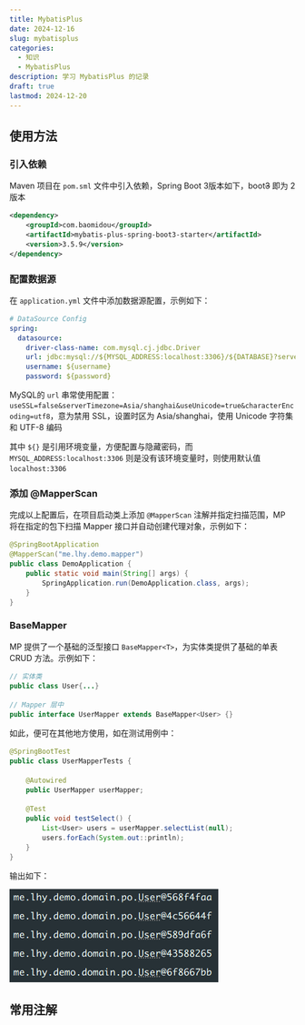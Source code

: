 ```yaml
---
title: MybatisPlus
date: 2024-12-16
slug: mybatisplus
categories:
  - 知识
  - MybatisPlus
description: 学习 MybatisPlus 的记录
draft: true
lastmod: 2024-12-20
---
```

## 使用方法

### 引入依赖

Maven 项目在 `pom.sml` 文件中引入依赖，Spring Boot 3版本如下，boot~~3~~ 即为 2 版本

```xml
<dependency>
    <groupId>com.baomidou</groupId>
    <artifactId>mybatis-plus-spring-boot3-starter</artifactId>
    <version>3.5.9</version>
</dependency>
```
### 配置数据源

在 `application.yml` 文件中添加数据源配置，示例如下：

```yaml
# DataSource Config
spring:
  datasource:
    driver-class-name: com.mysql.cj.jdbc.Driver
    url: jdbc:mysql://${MYSQL_ADDRESS:localhost:3306}/${DATABASE}?serverTimezone=Asia/Shanghai
    username: ${username}
    password: ${password}
```

MySQL的 `url` 串常使用配置：`useSSL=false&serverTimezone=Asia/shanghai&useUnicode=true&characterEncoding=utf8`，意为禁用 SSL，设置时区为 Asia/shanghai，使用 Unicode 字符集和 UTF-8 编码

其中 `${}` 是引用环境变量，方便配置与隐藏密码，而 `MYSQL_ADDRESS:localhost:3306` 则是没有该环境变量时，则使用默认值 `localhost:3306`

### 添加 @MapperScan

完成以上配置后，在项目启动类上添加 `@MapperScan` 注解并指定扫描范围，MP 将在指定的包下扫描 Mapper 接口并自动创建代理对象，示例如下：

```Java
@SpringBootApplication  
@MapperScan("me.lhy.demo.mapper")
public class DemoApplication {
    public static void main(String[] args) {
        SpringApplication.run(DemoApplication.class, args);  
    }
}
```

### BaseMapper

MP 提供了一个基础的泛型接口 `BaseMapper<T>`，为实体类提供了基础的单表 CRUD 方法。示例如下：

```Java
// 实体类
public class User{...}

// Mapper 层中
public interface UserMapper extends BaseMapper<User> {}
```

如此，便可在其他地方使用，如在测试用例中：

```Java
@SpringBootTest  
public class UserMapperTests {  
  
    @Autowired  
    public UserMapper userMapper;  
  
    @Test  
    public void testSelect() {  
        List<User> users = userMapper.selectList(null);  
        users.forEach(System.out::println);  
    }
}
```

输出如下：

![UserMapper-Output-1](UserMapper-Output-1.png)


## 常用注解

